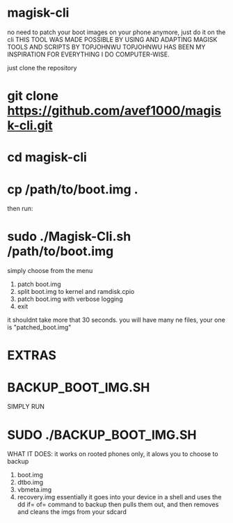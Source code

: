 # magisk-cli
no need to patch your boot images on your phone anymore, just do it on the cli
THIS TOOL WAS MADE POSSIBLE BY USING AND ADAPTING MAGISK TOOLS AND SCRIPTS BY TOPJOHNWU
TOPJOHNWU HAS BEEN MY INSPIRATION FOR EVERYTHING I DO COMPUTER-WISE.

just clone the repository
# git clone https://github.com/avef1000/magisk-cli.git
# cd magisk-cli
# cp /path/to/boot.img .

then run:
# sudo ./Magisk-Cli.sh /path/to/boot.img

simply choose from the menu

1. patch boot.img
2. split boot.img to kernel and ramdisk.cpio
3. patch boot.img with verbose logging
4. exit

it shouldnt take more that 30 seconds.
you will have many ne files, your one is "patched_boot.img"
# EXTRAS
# BACKUP_BOOT_IMG.SH

SIMPLY RUN
# SUDO ./BACKUP_BOOT_IMG.SH
WHAT IT DOES: it works on rooted phones only, it alows you to choose to backup
1. boot.img
2. dtbo.img
3. vbmeta.img
4. recovery.img
essentially it goes into your device in a shell and uses the dd if= of= command to backup
then pulls them out, and then removes and cleans the imgs from your sdcard
